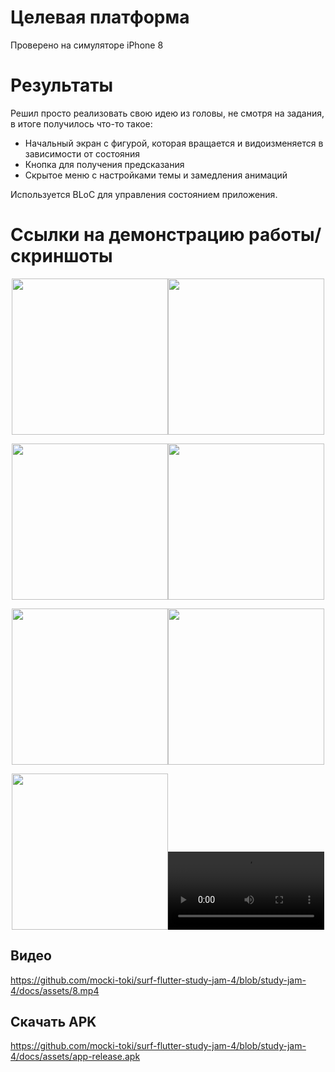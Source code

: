 # Целевая платформа

Проверено на симуляторе iPhone 8

# Результаты

Решил просто реализовать свою идею из головы, не смотря на задания, в итоге получилось что-то такое:

- Начальный экран с фигурой, которая вращается и видоизменяется в зависимости от состояния
- Кнопка для получения предсказания
- Скрытое меню с настройками темы и замедления анимаций

Используется BLoC для управления состоянием приложения.

# Ссылки на демонстрацию работы/скриншоты

<p align="center"><img src="../assets/1.png" width="250"><img src="../assets/2.png" width="250"></p>
<p align="center"><img src="../assets/3.png" width="250"><img src="../assets/4.png" width="250"></p>
<p align="center"><img src="../assets/5.png" width="250"><img src="../assets/6.png" width="250"></p>
<p align="center"><img src="../assets/7.png" width="250"><video src="../assets/8.mp4" width="250"></p>

## Видео

https://github.com/mocki-toki/surf-flutter-study-jam-4/blob/study-jam-4/docs/assets/8.mp4

## Скачать APK

https://github.com/mocki-toki/surf-flutter-study-jam-4/blob/study-jam-4/docs/assets/app-release.apk
